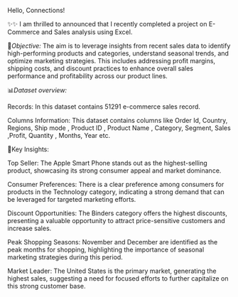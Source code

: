 Hello, Connections!



✨✨ I am thrilled to announced that I recently completed a project on E-Commerce and Sales analysis using Excel.



🔎*Objective:* The aim is to leverage insights from recent sales data to identify high-performing products and categories, understand seasonal trends, and optimize marketing strategies. This includes addressing profit margins, shipping costs, and discount practices to enhance overall sales performance and profitability across our product lines.



📊*Dataset overview:*

Records:  In this dataset contains 51291 e-commerce sales record.

Columns Information:  This dataset contains columns like Order Id, Country, Regions, Ship mode , Product ID , Product Name , Category, Segment, Sales ,Profit, Quantity , Months, Year etc.



🎯Key Insights:



Top Seller: The Apple Smart Phone stands out as the highest-selling product, showcasing its strong consumer appeal and market dominance.



Consumer Preferences: There is a clear preference among consumers for products in the Technology category, indicating a strong demand that can be leveraged for targeted marketing efforts.



Discount Opportunities: The Binders category offers the highest discounts, presenting a valuable opportunity to attract price-sensitive customers and increase sales.



Peak Shopping Seasons: November and December are identified as the peak months for shopping, highlighting the importance of seasonal marketing strategies during this period.



Market Leader: The United States is the primary market, generating the highest sales, suggesting a need for focused efforts to further capitalize on this strong customer base.

